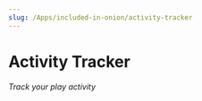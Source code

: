 ```yaml
---
slug: /Apps/included-in-onion/activity-tracker
---
```


# Activity Tracker

*Track your play activity*
